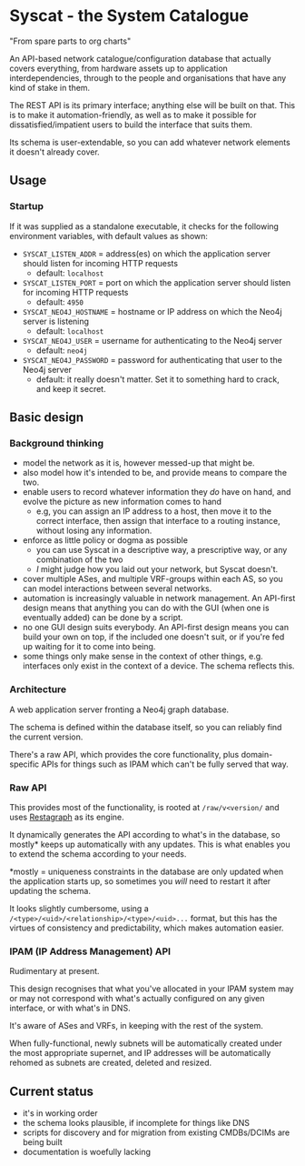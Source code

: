# Syscat - the System Catalogue

"From spare parts to org charts"

An API-based network catalogue/configuration database that actually covers everything, from hardware assets up to application interdependencies, through to the people and organisations that have any kind of stake in them.

The REST API is its primary interface; anything else will be built on that. This is to make it automation-friendly, as well as to make it possible for dissatisfied/impatient users to build the interface that suits them.

Its schema is user-extendable, so you can add whatever network elements it doesn't already cover.


## Usage

### Startup

If it was supplied as a standalone executable, it checks for the following environment variables, with default values as shown:

- `SYSCAT_LISTEN_ADDR` = address(es) on which the application server should listen for incoming HTTP requests
    - default: `localhost`
- `SYSCAT_LISTEN_PORT` = port on which the application server should listen for incoming HTTP requests
    - default: `4950`
- `SYSCAT_NEO4J_HOSTNAME` = hostname or IP address on which the Neo4j server is listening
    - default: `localhost`
- `SYSCAT_NEO4J_USER` = username for authenticating to the Neo4j server
    - default: `neo4j`
- `SYSCAT_NEO4J_PASSWORD` = password for authenticating that user to the Neo4j server
    - default: it really doesn't matter. Set it to something hard to crack, and keep it secret.


## Basic design

### Background thinking

- model the network as it is, however messed-up that might be.
- also model how it's intended to be, and provide means to compare the two.
- enable users to record whatever information they _do_ have on hand, and evolve the picture as new information comes to hand
    - e.g, you can assign an IP address to a host, then move it to the correct interface, then assign that interface to a routing instance, without losing any information.
- enforce as little policy or dogma as possible
    - you can use Syscat in a descriptive way, a prescriptive way, or any combination of the two
    - _I_ might judge how you laid out your network, but Syscat doesn't.
- cover multiple ASes, and multiple VRF-groups within each AS, so you can model interactions between several networks.
- automation is increasingly valuable in network management. An API-first design means that anything you can do with the GUI (when one is eventually added) can be done by a script.
- no one GUI design suits everybody. An API-first design means you can build your own on top, if the included one doesn't suit, or if you're fed up waiting for it to come into being.
- some things only make sense in the context of other things, e.g. interfaces only exist in the context of a device. The schema reflects this.

### Architecture

A web application server fronting a Neo4j graph database.

The schema is defined within the database itself, so you can reliably find the current version.

There's a raw API, which provides the core functionality, plus domain-specific APIs for things such as IPAM which can't be fully served that way.


### Raw API

This provides most of the functionality, is rooted at `/raw/v<version/` and uses [Restagraph](https://github.com/equill/restagraph) as its engine.

It dynamically generates the API according to what's in the database, so mostly\* keeps up automatically with any updates. This is what enables you to extend the schema according to your needs.

\*mostly = uniqueness constraints in the database are only updated when the application starts up, so sometimes you _will_ need to restart it after updating the schema.

It looks slightly cumbersome, using a `/<type>/<uid>/<relationship>/<type>/<uid>...` format, but this has the virtues of consistency and predictability, which makes automation easier.


### IPAM (IP Address Management) API

Rudimentary at present.

This design recognises that what you've allocated in your IPAM system may or may not correspond with what's actually configured on any given interface, or with what's in DNS.

It's aware of ASes and VRFs, in keeping with the rest of the system.

When fully-functional, newly subnets will be automatically created under the most appropriate supernet, and IP addresses will be automatically rehomed as subnets are created, deleted and resized.


## Current status

- it's in working order
- the schema looks plausible, if incomplete for things like DNS
- scripts for discovery and for migration from existing CMDBs/DCIMs are being built
- documentation is woefully lacking
